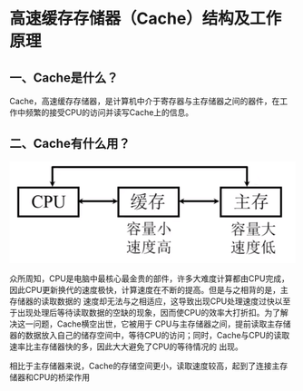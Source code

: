 #  高速缓存存储器（Cache）结构及工作原理

##  一、Cache是什么？

Cache，高速缓存存储器，是计算机中介于寄存器与主存储器之间的器件，在工作中频繁的接受CPU的访问并读写Cache上的信息。

## 二、Cache有什么用？

![image](https://raw.githubusercontent.com/Dead-fisher/ichw/master/TIM%E5%9B%BE%E7%89%8720181003172429.png)

众所周知，CPU是电脑中最核心最金贵的部件，许多大难度计算都由CPU完成，因此CPU更新换代的速度极快，计算速度在不断的提高。但是与之相背的是，主存储器的读取数据的
速度却无法与之相适应，这导致出现CPU处理速度过快以至于出现处理后等待读取数据的空缺的现象，因而使CPU的效率大打折扣。为了解决这一问题，Cache横空出世，它被用于
CPU与主存储器之间，提前读取主存储器的数据放入自己的储存空间中，等待CPU的访问；同时，Cache与CPU的读取速率比主存储器快的多，因此大大避免了CPU的等待情况的
出现。

相比于主存储器来说，Cache的存储空间更小，读取速度较高，起到了连接主存储器和CPU的桥梁作用

